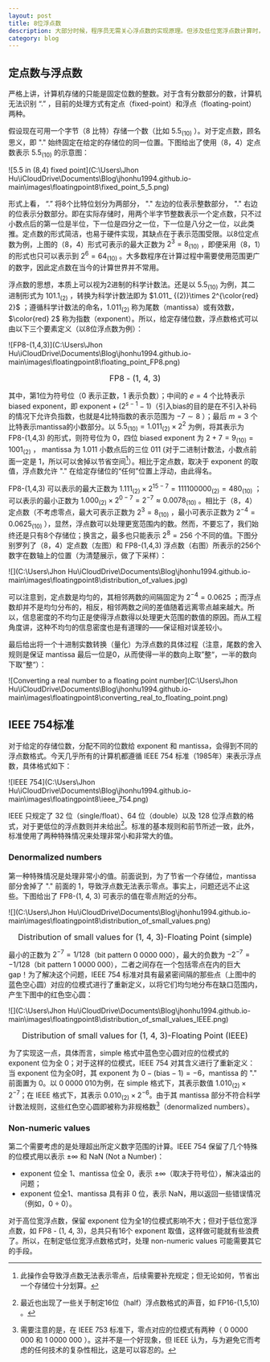 ```yaml
---
layout: post
title: 8位浮点数
description: 大部分时候，程序员无需关心浮点数的实现原理。但涉及低位宽浮点数计算时，对浮点数一无所知会带来意想不到的结果。
category: blog
---
```


## 定点数与浮点数

严格上讲，计算机存储的只能是固定位数的整数。对于含有分数部分的数，计算机无法识别 “.” ，目前的处理方式有定点（fixed-point）和浮点（floating-point）两种。

假设现在可用一个字节（8 比特）存储一个数（比如 $5.5_ {(10)}$ ）。对于定点数，顾名思义，即 "." 始终固定在给定的存储位的同一位置。下图给出了使用（8，4）定点数表示 $5.5_ {(10)}$ 的示意图：

![5.5 in (8,4) fixed point](C:\Users\Jhon Hu\iCloudDrive\Documents\Blog\jhonhu1994.github.io-main\images\floatingpoint8\fixed_point_5_5.png)

形式上看， “.” 将8个比特位划分为两部分， "." 左边的位表示整数部分， "." 右边的位表示分数部分。即在实际存储时，用两个半字节整数表示一个定点数，只不过小数点后的第一位是半位，下一位是四分之一位，下一位是八分之一位，以此类推。定点数的形式简洁，也易于硬件实现，其缺点在于表示范围受限。以8位定点数为例，上图的（8，4）形式可表示的最大正数为 $2^3 = 8_ {(10)}$ ，即便采用（8，1）的形式也只可以表示到 $2^6=64_ {(10)}$ 。大多数程序在计算过程中需要使用范围更广的数字，因此定点数在当今的计算世界并不常用。

浮点数的思想，本质上可以视为2进制的科学计数法。还是以 $5.5_ {(10)}$ 为例，其二进制形式为 $101.1_ {(2)}$ ，转换为科学计数法即为 $1.011_ {(2)}\times 2^{\color{red} 2}$ ；遵循科学计数法的命名，$1.011_ {(2)}$ 称为尾数（mantissa）或有效数，$\color{red} 2$ 称为指数（exponent）。所以，给定存储位数，浮点数格式可以由以下三个要素定义（以8位浮点数为例）：

![FP8-(1,4,3)](C:\Users\Jhon Hu\iCloudDrive\Documents\Blog\jhonhu1994.github.io-main\images\floatingpoint8\floating_point_FP8.png)

<center><p><font size="3">FP8 - (1, 4, 3)</font><br/></p></center>

其中，第1位为符号位（0 表示正数，1 表示负数）；中间的 $e=4$ 个比特表示 biased exponent，即 $\mbox{exponent}+(2^{s-1}-1)$（引入bias的目的是在不引入补码的情况下允许负指数，也就是4比特指数的表示范围为 $-7\sim 8$ ）；最后 $m=3$ 个比特表示mantissa的小数部分。以 $5.5_ {(10)}=1.011_ {(2)}\times 2^2$ 为例，将其表示为 FP8-(1,4,3) 的形式，则符号位为 0，四位 biased exponent 为 $2+7=9_ {(10)}=1001_ {(2)}$ ， mantissa 为 $1.011$ 小数点后的三位 $011$ (对于二进制计数法，小数点前面一定是 1，所以可以舍掉以节省空间[^1]）。相比于定点数，取决于 exponent 的取值，浮点数允许 "." 在给定存储位的“任何”位置上浮动，由此得名。

[^1]: 此操作会导致浮点数无法表示零点，后续需要补充规定；但无论如何，节省出一个存储位十分划算。

 FP8-(1,4,3) 可以表示的最大正数为 $1.111_ {(2)}\times 2^{15-7}=111100000_ {(2)}=480_ {(10)}$  ；可以表示的最小正数为 $1.000_ {(2)}\times 2^{0-7}=2^{-7}\approx 0.0078_ {(10)}$ 。相比于（8，4）定点数（不考虑零点，最大可表示正数为 $2^3=8_ {(10)}$ ，最小可表示正数为 $2^{-4}=0.0625_ {(10)}$ ），显然，浮点数可以处理更宽范围内的数。然而，不要忘了，我们始终还是只有8个存储位；换言之，最多也只能表示 $2^8=256$ 个不同的值。下图分别罗列了（8，4）定点数（左图）和 FP8-(1,4,3) 浮点数（右图）所表示的256个数字在数轴上的位置（为清楚展示，做了下采样）：

![](C:\Users\Jhon Hu\iCloudDrive\Documents\Blog\jhonhu1994.github.io-main\images\floatingpoint8\distribution_of_values.jpg)

可以注意到，定点数是均匀的，其相邻两数的间隔固定为 $2^{-4}=0.0625$ ；而浮点数却并不是均匀分布的，相反，相邻两数之间的差值随着远离零点越来越大。所以，信息密度的不均匀正是使得浮点数得以处理更大范围的数值的原因。而从工程角度讲，这种不均匀的信息密度也是有道理的——保证相对误差较小。

最后给出将一个十进制实数转换（量化）为浮点数的具体过程（注意，尾数的舍入规则是保证 mantissa 最后一位是0，从而使得一半的数向上取”整“，一半的数向下取”整“）：

![Converting a real number to a floating point number](C:\Users\Jhon Hu\iCloudDrive\Documents\Blog\jhonhu1994.github.io-main\images\floatingpoint8\converting_real_to_floating_point.png)

## IEEE 754标准

对于给定的存储位数，分配不同的位数给 exponent 和 mantissa，会得到不同的浮点数格式。今天几乎所有的计算机都遵循 IEEE 754 标准（1985年）来表示浮点数，具体格式如下：

![IEEE 754](C:\Users\Jhon Hu\iCloudDrive\Documents\Blog\jhonhu1994.github.io-main\images\floatingpoint8\ieee_754.png)

IEEE 只规定了 32 位（single/float）、64 位（double）以及 128 位浮点数的格式，对于更低位的浮点数则并未给出[^2]。标准的基本规则和前节所述一致，此外，标准使用了两种特殊情况来处理非常小和非常大的值。

[^2]: 最近也出现了一些关于制定16位（half）浮点数格式的声音，如 FP16-(1,5,10) 。

### Denormalized numbers

第一种特殊情况是处理非常小的值。前面说到，为了节省一个存储位，mantissa 部分舍掉了 "." 前面的 1，导致浮点数无法表示零点。事实上，问题还远不止这些。下图给出了 FP8-(1, 4, 3) 可表示的值在零点附近的分布。

![](C:\Users\Jhon Hu\iCloudDrive\Documents\Blog\jhonhu1994.github.io-main\images\floatingpoint8\distribution_of_small_values.png)

<center><p><font size="3">Distribution of small values for (1, 4, 3)-Floating Point (simple)</font><br/></p></center>

最小的正数为  $2^{-7}=1/128$（bit pattern $0\;0000\;000$），最大的负数为  ${-}2^{-7}=-1/128$（bit pattern $1\;0000\;000$），二者之间存在一个包括零点在内的巨大 gap！为了解决这个问题，IEEE 754 标准对具有最紧密间隔的那些点（上图中的蓝色空心圆）对应的位模式进行了重新定义，以将它们均匀地分布在缺口范围内，产生下图中的红色空心圆：

![](C:\Users\Jhon Hu\iCloudDrive\Documents\Blog\jhonhu1994.github.io-main\images\floatingpoint8\distribution_of_small_values_IEEE.png)

<center><p><font size="3">Distribution of small values for (1, 4, 3)-Floating Point (IEEE)</font><br/></p></center>

为了实现这一点，具体而言，simple 格式中蓝色空心圆对应的位模式的 exponent 位为全 0；对于这样的位模式，IEEE 754 对其含义进行了重新定义：当 exponent 位为全0时，其 exponent 为  $0-(\text{bias}-1)=-6$，mantissa 的 "." 前面置为 0。以  $0\;0000\;010$为例，在 simple 格式下，其表示数值  $1.010_ {(2)}\times 2^ {-7}$；在 IEEE 格式下，其表示  $0.010_ {(2)}\times 2^ {-6}$。由于其 mantissa 部分不符合科学计数法规则，这些红色空心圆即被称为非规格数[^3]（denormalized numbers）。

[^3]: 需要注意的是，在 IEEE 753 标准下，零点对应的位模式有两种（ $0\;0000\;000$ 和 $1\;0000\;000$  ）。这并不是一个好现象，但 IEEE 认为，与为避免它而考虑的任何技术的复杂性相比，这是可以容忍的。

### Non-numeric values

第二个需要考虑的是处理超出所定义数字范围的计算。IEEE 754 保留了几个特殊的位模式用以表示 $\pm \infty$ 和 NaN (Not a Number)：

- exponent 位全 1、mantissa 位全 0，表示  $\pm\infty$（取决于符号位），解决溢出的问题；
- exponent 位全1、mantissa 具有非 0 位，表示 NaN，用以返回一些错误情况（例如，$0\div 0$）。

对于高位宽浮点数，保留 exponent 位为全1的位模式影响不大；但对于低位宽浮点数，如 FP8 - (1, 4, 3)，总共只有16个 exponent 取值，这样做可能就有些浪费了。所以，在制定低位宽浮点数格式时，处理 non-numeric values 可能需要其它的手段。

[Jhonhu]:    https://jhonhu1994.github.io  "JhonHu"
